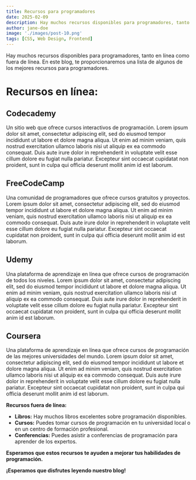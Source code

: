 ```yaml
---
title: Recursos para programadores
date: 2025-02-09
description: Hay muchos recursos disponibles para programadores, tanto en línea como fuera de línea. En este blog, te proporcionaremos una lista de algunos de los mejores recursos para programadores.
author: jane-doe
image: './images/post-10.png'
tags: [CSS, Web Design, Frontend]
---
```



Hay muchos recursos disponibles para programadores, tanto en línea como fuera de línea. En este blog, te proporcionaremos una lista de algunos de los mejores recursos para programadores.

# Recursos en línea:

## Codecademy
Un sitio web que ofrece cursos interactivos de programación.
Lorem ipsum dolor sit amet, consectetur adipiscing elit, sed do eiusmod tempor incididunt ut labore et dolore magna aliqua. Ut enim ad minim veniam, quis nostrud exercitation ullamco laboris nisi ut aliquip ex ea commodo consequat. Duis aute irure dolor in reprehenderit in voluptate velit esse cillum dolore eu fugiat nulla pariatur. Excepteur sint occaecat cupidatat non proident, sunt in culpa qui officia deserunt mollit anim id est laborum. 
## FreeCodeCamp
Una comunidad de programadores que ofrece cursos gratuitos y proyectos.
Lorem ipsum dolor sit amet, consectetur adipiscing elit, sed do eiusmod tempor incididunt ut labore et dolore magna aliqua. Ut enim ad minim veniam, quis nostrud exercitation ullamco laboris nisi ut aliquip ex ea commodo consequat. Duis aute irure dolor in reprehenderit in voluptate velit esse cillum dolore eu fugiat nulla pariatur. Excepteur sint occaecat cupidatat non proident, sunt in culpa qui officia deserunt mollit anim id est laborum.
## Udemy
Una plataforma de aprendizaje en línea que ofrece cursos de programación de todos los niveles.
Lorem ipsum dolor sit amet, consectetur adipiscing elit, sed do eiusmod tempor incididunt ut labore et dolore magna aliqua. Ut enim ad minim veniam, quis nostrud exercitation ullamco laboris nisi ut aliquip ex ea commodo consequat. Duis aute irure dolor in reprehenderit in voluptate velit esse cillum dolore eu fugiat nulla pariatur. Excepteur sint occaecat cupidatat non proident, sunt in culpa qui officia deserunt mollit anim id est laborum.
## Coursera
Una plataforma de aprendizaje en línea que ofrece cursos de programación de las mejores universidades del mundo.
Lorem ipsum dolor sit amet, consectetur adipiscing elit, sed do eiusmod tempor incididunt ut labore et dolore magna aliqua. Ut enim ad minim veniam, quis nostrud exercitation ullamco laboris nisi ut aliquip ex ea commodo consequat. Duis aute irure dolor in reprehenderit in voluptate velit esse cillum dolore eu fugiat nulla pariatur. Excepteur sint occaecat cupidatat non proident, sunt in culpa qui officia deserunt mollit anim id est laborum.

**Recursos fuera de línea:**

* **Libros:** Hay muchos libros excelentes sobre programación disponibles.
* **Cursos:** Puedes tomar cursos de programación en tu universidad local o en un centro de formación profesional.
* **Conferencias:** Puedes asistir a conferencias de programación para aprender de los expertos.

**Esperamos que estos recursos te ayuden a mejorar tus habilidades de programación.**

**¡Esperamos que disfrutes leyendo nuestro blog!**
